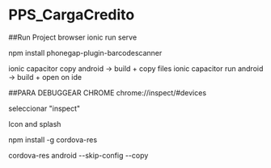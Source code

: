 # PPS_CargaCredito

##Run Project  browser
ionic run serve

npm install phonegap-plugin-barcodescanner

ionic capacitor copy android -> build + copy files
ionic capacitor run android -> build + open on ide

##PARA DEBUGGEAR CHROME
chrome://inspect/#devices

seleccionar "inspect"

Icon and splash

npm install -g cordova-res

cordova-res android --skip-config --copy

